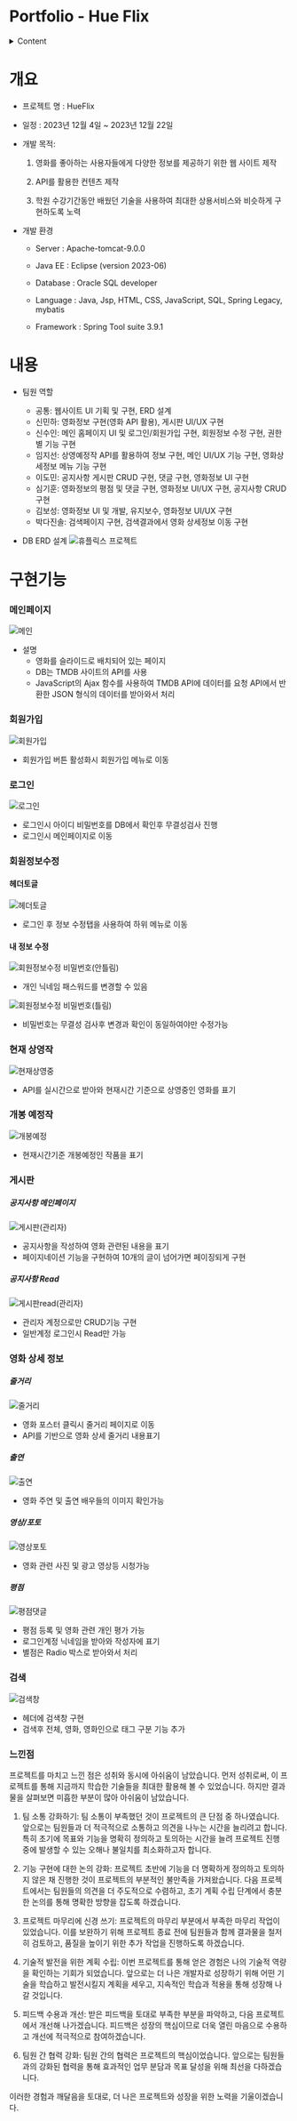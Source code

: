 # **Portfolio - Hue Flix**

<details>
  <summary>
    Content
  </summary>


  - [ 개요](#개요)
  - [ 내용](#내용)
  - [ 구현기능](#구현기능)
  - [ 느낀점](#느낀점)
</details>


# **개요**
- 프로젝트 명 : HueFlix

- 일정 : 2023년 12월 4일 ~ 2023년 12월 22일

- 개발 목적: 

  1. 영화를 좋아하는 사용자들에게 다양한 정보를 제공하기 위한 
웹 사이트 제작

  2. API를 활용한 컨텐츠 제작

  3. 학원 수강기간동안 배웠던 기술을 사용하여 최대한 상용서비스와
 비슷하게 구현하도록 노력

- 개발 환경
    - Server : Apache-tomcat-9.0.0

    - Java EE : Eclipse (version 2023-06)

    - Database : Oracle SQL developer

    - Language : Java, Jsp, HTML, CSS, JavaScript, SQL, Spring Legacy, mybatis

    - Framework : Spring Tool suite 3.9.1


# 내용
- 팀원 역할
    - 공통: 웹사이트 UI 기획 및 구현, ERD 설계
    - 신민하: 영화정보 구현(영화 API 활용), 게시판 UI/UX 구현
    - 신수인: 메인 홈페이지 UI 및 로그인/회원가입 구현, 회원정보 수정
       구현, 권한별 기능 구현
    - 임지선: 상영예정작 API를 활용하여 정보 구현, 메인 UI/UX 기능
 구현, 영화상세정보 메뉴 기능 구현
    - 이도민: 공지사항 게시판 CRUD 구현, 댓글 구현, 영화정보 UI 구현
    - 심기훈: 영화정보의 평점 및 댓글 구현, 영화정보 UI/UX 구현,
 공지사항 CRUD 구현
    - 김보성: 영화정보 UI 및 개발, 유지보수, 영화정보 UI/UX 구현
    - 박다진솔: 검색페이지 구현, 검색결과에서 영화 상세정보 이동 구현

- DB ERD 설계
![휴플릭스 프로젝트](https://github.com/Skh20/HueFlix/assets/148019116/c9e9d2e3-d852-4715-8fd1-4c4f36589843)


# 구현기능

### 메인페이지
![메인](https://github.com/Skh20/HueFlix/assets/148019116/d793e717-006e-4cb4-93c6-10656077d9ca)

- 설명
    - 영화를 슬라이드로 배치되어 있는 페이지 
    - DB는 TMDB 사이트의 API를 사용
    - JavaScript의 Ajax 함수를 사용하여 TMDB API에 데이터를 요청
    API에서 반환한 JSON 형식의 데이터를 받아와서 처리

### 회원가입
![회원가입](https://github.com/Skh20/HueFlix/assets/148019116/d3836992-499b-4780-95af-49b3bb8af9d3)

- 회원가입 버튼 활성화시 회원가입 메뉴로 이동


### 로그인
![로그인](https://github.com/Skh20/HueFlix/assets/148019116/01745834-7e76-481c-8447-99a9d30810f1)

- 로그인시 아이디 비밀번호를 DB에서 확인후 무결성검사 진행
- 로그인시 메인페이지로 이동

### 회원정보수정

#### 헤더토글
![헤더토글](https://github.com/Skh20/HueFlix/assets/148019116/2e22ef44-c5fc-4bc3-8d82-d7394f498f83)

- 로그인 후 정보 수정탭을 사용하여 하위 메뉴로 이동

#### 내 정보 수정
![회원정보수정 비밀번호(안틀림)](https://github.com/Skh20/HueFlix/assets/148019116/d4390e06-340a-42af-b3b3-737fa7d2976f)

- 개인 닉네임 패스워드를 변경할 수 있음

![회원정보수정 비밀번호(틀림)](https://github.com/Skh20/HueFlix/assets/148019116/b98f1d7c-70d4-4479-8f76-5d5ffa0a18a0)

- 비밀번호는 무결성 검사후 변경과 확인이 동일하여야만 수정가능

### 현재 상영작

![현재상영중](https://github.com/Skh20/HueFlix/assets/148019116/2dad1ee8-be22-45d8-90a1-cad03004b9e5)

- API를 실시간으로 받아와 현재시간 기준으로 상영중인 영화를 표기

### 개봉 예정작

![개봉예정](https://github.com/Skh20/HueFlix/assets/148019116/25de0220-1ede-49ea-b9f6-dee9b89c5509)
- 현재시간기준 개봉예정인 작품을 표기

### 게시판
##### 공지사항 메인페이지
![게시판(관리자)](https://github.com/Skh20/HueFlix/assets/148019116/d9b8c8bd-f00b-4989-9c6f-b048f0012ed8)
- 공지사항을 작성하여 영화 관련된 내용을 표기
- 페이지네이션 기능을 구현하여 10개의 글이 넘어가면 
  페이징되게 구현

##### 공지사항 Read
![게시판read(관리자)](https://github.com/Skh20/HueFlix/assets/148019116/5ea6ee87-8772-42d2-880e-65d0e0602f59)
- 관리자 계정으로만 CRUD기능 구현
- 일반계정 로그인시 Read만 가능

### 영화 상세 정보
##### 줄거리
![줄거리](https://github.com/Skh20/HueFlix/assets/148019116/96dc5ac2-c3ca-41a4-bf4b-5b458b096871)
- 영화 포스터 클릭시 줄거리 페이지로 이동
- API를 기반으로 영화 상세 줄거리 내용표기

##### 출연
![출연](https://github.com/Skh20/HueFlix/assets/148019116/316a8e2c-70d2-4823-aa42-ed16416f0bac)
- 영화 주연 및 출연 배우들의 이미지 확인가능

##### 영상/포토
![영상포토](https://github.com/Skh20/HueFlix/assets/148019116/3a8109c6-a727-42ba-9e21-f2291f9208e1)
- 영화 관련 사진 및 광고 영상등 시청가능

##### 평점
![평점댓글](https://github.com/Skh20/HueFlix/assets/148019116/408da72f-e7ac-4b10-ba0f-709d70755621)
- 평점 등록 및 영화 관련 개인 평가 가능
- 로그인계정 닉네임을 받아와 작성자에 표기
- 별점은 Radio 박스로 받아와서 처리

### 검색
![검색창](https://github.com/Skh20/HueFlix/assets/148019116/468e181c-564e-4377-b9ae-70304eaa804a)
- 헤더에 검색창 구현
- 검색후 전체, 영화, 영화인으로 태그 구분 기능 추가

### 느낀점

프로젝트를 마치고 느낀 점은 성취와 동시에 아쉬움이 남았습니다. 먼저 성취로써, 이 프로젝트를 통해 지금까지 학습한 기술들을 최대한 활용해 볼 수 있었습니다. 하지만 결과물을 살펴보면 미흡한 부분이 많아 아쉬움이 남았습니다.

1. 팀 소통 강화하기:
팀 소통이 부족했던 것이 프로젝트의 큰 단점 중 하나였습니다. 앞으로는 팀원들과 더 적극적으로 소통하고 의견을 나누는 시간을 늘리려고 합니다. 특히 초기에 목표와 기능을 명확히 정의하고 토의하는 시간을 늘려 프로젝트 진행 중에 발생할 수 있는 오해나 불일치를 최소화하고자 합니다.

2. 기능 구현에 대한 논의 강화:
프로젝트 초반에 기능을 더 명확하게 정의하고 토의하지 않은 채 진행한 것이 프로젝트의 부분적인 불만족을 가져왔습니다. 다음 프로젝트에서는 팀원들의 의견을 더 주도적으로 수렴하고, 초기 계획 수립 단계에서 충분한 논의를 통해 명확한 방향을 잡도록 하겠습니다.

3. 프로젝트 마무리에 신경 쓰기:
프로젝트의 마무리 부분에서 부족한 마무리 작업이 있었습니다. 이를 보완하기 위해 프로젝트 종료 전에 팀원들과 함께 결과물을 철저히 검토하고, 품질을 높이기 위한 추가 작업을 진행하도록 하겠습니다.

4. 기술적 발전을 위한 계획 수립:
이번 프로젝트를 통해 얻은 경험은 나의 기술적 역량을 확인하는 기회가 되었습니다. 앞으로는 더 나은 개발자로 성장하기 위해 어떤 기술을 학습하고 발전시킬지 계획을 세우고, 지속적인 학습과 적용을 통해 성장해 나갈 것입니다.

5. 피드백 수용과 개선:
받은 피드백을 토대로 부족한 부분을 파악하고, 다음 프로젝트에서 개선해 나가겠습니다. 피드백은 성장의 핵심이므로 더욱 열린 마음으로 수용하고 개선에 적극적으로 참여하겠습니다.

6. 팀원 간 협력 강화:
팀원 간의 협력은 프로젝트의 핵심이었습니다. 앞으로는 팀원들과의 강화된 협력을 통해 효과적인 업무 분담과 목표 달성을 위해 최선을 다하겠습니다.

이러한 경험과 깨달음을 토대로, 더 나은 프로젝트와 성장을 위한 노력을 기울이겠습니다.
